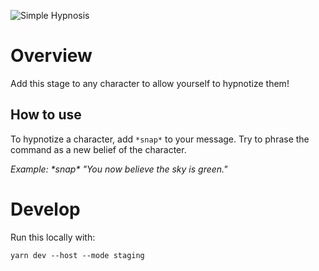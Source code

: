![Simple Hypnosis](https://i.postimg.cc/jS8Fcv0V/9e90c729-c71d-4e7f-85be-7a6211278f31.png)

# Overview

Add this stage to any character to allow yourself to hypnotize them!

## How to use

To hypnotize a character, add `*snap*` to your message. Try
to phrase the command as a new belief of the character.

_Example: \*snap\* "You now believe the sky is green."_

# Develop

Run this locally with:

`yarn dev --host --mode staging`
